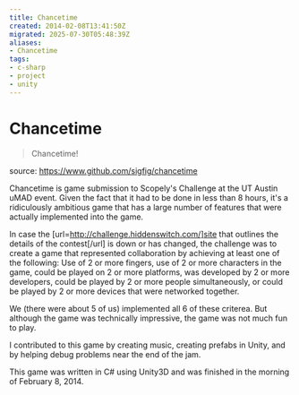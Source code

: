 ```yaml
---
title: Chancetime
created: 2014-02-08T13:41:50Z
migrated: 2025-07-30T05:48:39Z
aliases:
- Chancetime
tags:
- c-sharp
- project
- unity
---
```


# Chancetime

> Chancetime!

source: https://www.github.com/sigfig/chancetime

Chancetime is game submission to Scopely's Challenge at the UT Austin uMAD event. Given the fact that it had to be done in less than 8 hours, it's a ridiculously ambitious game that has a large number of features that were actually implemented into the game.

In case the [url=http://challenge.hiddenswitch.com/]site that outlines the details of the contest[/url] is down or has changed, the challenge was to create a game that represented collaboration by achieving at least one of the following: Use of 2 or more fingers, use of 2 or more characters in the game, could be played on 2 or more platforms, was developed by 2 or more developers, could be played by 2 or more people simultaneously, or could be played by 2 or more devices that were networked together.

We (there were about 5 of us) implemented all 6 of these criterea. But although the game was technically impressive, the game was not much fun to play.

I contributed to this game by creating music, creating prefabs in Unity, and by helping debug problems near the end of the jam.

This game was written in C# using Unity3D and was finished in the morning of February 8, 2014.
